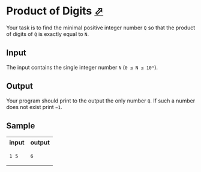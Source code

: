 # Product of Digits [⬀](https://acm.timus.ru/problem.aspx?space=1&num=1014)


Your task is to find the minimal positive integer number `Q` so that the product of digits of `Q` is exactly equal to `N`.

## Input
The input contains the single integer number `N` (`0 ≤ N ≤ 10⁹`).

## Output

Your program should print to the output the only number `Q`. If such a number does not exist print `−1`.

## Sample

<table>
<tr>
<th>input</th>
<th>output</th>
</tr>
<tr>
<td style="vertical-align: top">
<pre>
1 5
</pre>
</td>
<td style="vertical-align: top">
<pre>
6
</pre>
</td>
</tr>
</table>
